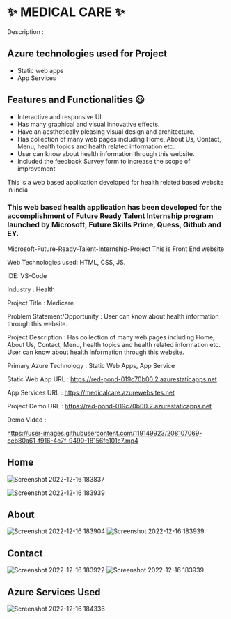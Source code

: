 # ✨  MEDICAL CARE ✨

Description : 

## Azure technologies used for Project

- Static web apps
- App Services

## Features and Functionalities 😃

- Interactive and responsive UI.
- Has many graphical and visual innovative effects.
- Have an aesthetically pleasing visual design and architecture.
- Has collection of many web pages including Home, About Us, Contact, Menu, health topics and health related information etc.
- User can know about health information through this website.
- Included the feedback Survey form to increase the scope of improvement 

This is a web based application developed for health related based website in india

### This web based health application has been developed for the accomplishment of Future Ready Talent Internship program launched by Microsoft, Future Skills Prime, Quess, Github and EY.

Microsoft-Future-Ready-Talent-Internship-Project This is Front End website

Web Technologies used: HTML, CSS, JS.

IDE: VS-Code

Industry : Health

Project Title : Medicare

Problem Statement/Opportunity : User can know about health information through this website.

Project Description : Has collection of many web pages including Home, About Us, Contact, Menu, health topics and health related information etc.
User can know about health information through this website.

Primary Azure Technology : Static Web Apps, App Service

Static Web App URL : https://red-pond-019c70b00.2.azurestaticapps.net

App Services URL : https://medicalcare.azurewebsites.net

Project Demo URL : https://red-pond-019c70b00.2.azurestaticapps.net

Demo Video : 

https://user-images.githubusercontent.com/119149923/208107069-ceb80a61-f916-4c7f-9490-18156fc101c7.mp4

## Home
![Screenshot 2022-12-16 183837](https://user-images.githubusercontent.com/119149923/208107337-1859d40d-c533-4d0c-b1bd-f0d838f124c4.jpg)

![Screenshot 2022-12-16 183939](https://user-images.githubusercontent.com/119149923/208105509-a4c18485-cac6-423a-9bc6-baa7b68c3df6.jpg)

## About
![Screenshot 2022-12-16 183904](https://user-images.githubusercontent.com/119149923/208105566-a9943966-e1dd-4b6a-ad69-19340d5482e1.jpg)
![Screenshot 2022-12-16 183939](https://user-images.githubusercontent.com/119149923/208105572-7bae02ba-5bda-4c1c-8e2e-d215ccb6d1f4.jpg)

## Contact
![Screenshot 2022-12-16 183922](https://user-images.githubusercontent.com/119149923/208105626-60410c43-1134-481b-a039-429772323707.jpg)
![Screenshot 2022-12-16 183939](https://user-images.githubusercontent.com/119149923/208105639-b679455b-ef5f-4736-a509-f6317252abdf.jpg)

## Azure Services Used

![Screenshot 2022-12-16 184336](https://user-images.githubusercontent.com/119149923/208106147-3bcbc94f-4d77-498b-b3b0-420654b33253.jpg)
